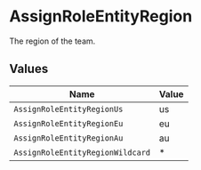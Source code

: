 # AssignRoleEntityRegion

The region of the team.


## Values

| Name                             | Value                            |
| -------------------------------- | -------------------------------- |
| `AssignRoleEntityRegionUs`       | us                               |
| `AssignRoleEntityRegionEu`       | eu                               |
| `AssignRoleEntityRegionAu`       | au                               |
| `AssignRoleEntityRegionWildcard` | *                                |